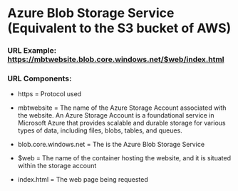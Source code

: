 # Azure Blob Storage Service (Equivalent to the S3 bucket of AWS)

### URL Example: https://mbtwebsite.blob.core.windows.net/$web/index.html

### URL Components:

 - https = Protocol used

 - mbtwebsite = The name of the Azure Storage Account associated with the website. An Azure Storage Account is a foundational service in Microsoft Azure that provides scalable and durable storage for various types of data, including files, blobs, tables, and queues.

 - blob.core.windows.net = The is the Azure Blob Storage Service

 - $web = The name of the container hosting the website, and it is situated within the storage account

 - index.html = The web page being requested
